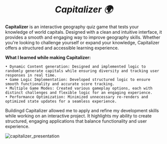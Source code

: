 # <h1 align="center"><strong><em>Capitalizer 🌍</em></strong></h1>


**Capitalizer** is an interactive geography quiz game that tests your knowledge of world capitals. Designed with a clean and intuitive interface, it provides a smooth and engaging way to improve geography skills.
Whether you're looking to challenge yourself or expand your knowledge, Capitalizer offers a structured and accessible learning experience.

**What I learned while making Capitalizer:**

    • Dynamic Content generation: Designed and implemented logic to randomly generate capitals while ensuring diversity and tracking user responses in real time.
    • Game Logic Implementation: Developed structured logic to ensure smooth functionality and accurate score tracking.
    • Multiple Game Modes: Created various gameplay options, each with distinct challenges and flexible logic for an engaging experience.
    • Performance Optimization: Minimized unnecessary re-renders and optimized state updates for a seamless experience.

Buildingd Capitalizer allowed me to apply and refine my development skills while working on an interactive project. It highlights my ability to create structured, engaging applications that balance functionality and user experience.

![capitalizer_presentation](https://github.com/user-attachments/assets/104f4663-a2d0-4451-9781-44bdc49921e2)




